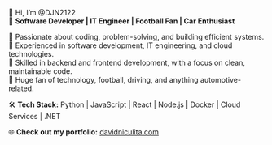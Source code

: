 👋 Hi, I’m @DJN2122  
🚀 **Software Developer | IT Engineer | Football Fan | Car Enthusiast**  

🔹 Passionate about coding, problem-solving, and building efficient systems.  
🔹 Experienced in software development, IT engineering, and cloud technologies.  
🔹 Skilled in backend and frontend development, with a focus on clean, maintainable code.  
🔹 Huge fan of technology, football, driving, and anything automotive-related.  

🛠 **Tech Stack:** Python | JavaScript | React | Node.js | Docker | Cloud Services | .NET  

🌐 **Check out my portfolio:** [davidniculita.com](https://davidniculita.com)  
